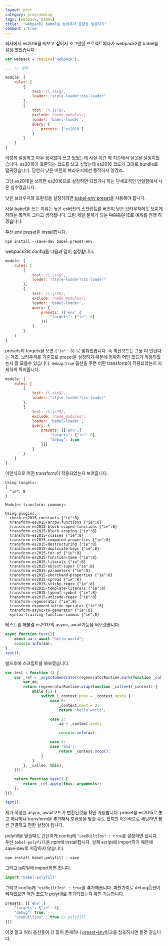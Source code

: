 ```yaml
---
layout: post
category: programming
tags: [webpack, babel]
title:  "webpack2 babel로 브라우저 호환성 설정하기"
comment : true
---
```

회사에서 es2016을 써보고 싶어서 조그만한 프로젝트에다가 webpack2랑 babel을 설정 했었습니다.

```js
var webpack = require('webpack');

... // 생략

module: {
    rules: [
        {
            test: /\.css$/,
            loader: "style-loader!css-loader"
        },
        {
            test: /\.js?$/,
            exclude: /node_modules/,
            loader: 'babel-loader',
            query: {
                presets: ['es2016']
            }
        }
    ]
}
```

이렇게 설정하고 아무 생각없이 쓰고 있었는데 사실 이건 제 기준에서 잘못된 설정이었습니다.
es2016과 호환되는 코드를 쓰고 싶었는데 es2016 코드가 그대로 bundle로 떨궈졌습니다.
당연히 낮은 버전의 브라우저에선 동작하지 않겠죠.

그냥 es2016을 쓰려면 es2016으로 설정하면 되겠거니 하는 단세포적인 안일함에서 나온 실수였습니다.

낮은 브라우저와 호환성을 설정하려면 [babel-env preset](http://babeljs.io/docs/plugins/preset-env/)을 사용해야 합니다.

사실 babel을 쓰는 이유는 높은 es버전의 스크립트를 버전이 낮은 브라우저에도 보이게 하려는 목적이 크다고 생각됩니다.
그럼 제일 문제가 되는 <s>악의축인</s> IE로 예제를 진행 하겠습니다.

우선 env preset을 install합니다.
```
npm install --save-dev babel-preset-env
```

webpack2의 config를 다음과 같이 설정합니다.
```js
module: {
    rules: [
        {
            test: /\.css$/,
            loader: "style-loader!css-loader"
        },
        {
            test: /\.js?$/,
            exclude: /node_modules/,
            loader: 'babel-loader',
            query: {
                presets: [['env',{
                    "targets": {"ie": 8}
                }]]
            }
        }
    ]
}
```
presets의 targets을 보면 `{"ie": 8}` 로 맞춰줬습니다.
즉 최신코드는 그냥 다 안된다는 거죠.
브라우저를 기준으로 preset을 설정하기 때문에 정확히 어떤 코드가 적용되었는지 잘 모를수 있습니다.
`debug:true` 옵션을 주면 어떤 transform이 적용되었는지 자세하게 찍어줍니다.
```js
module: {
    rules: [
        {
            test: /\.css$/,
            loader: "style-loader!css-loader"
        },
        {
            test: /\.js?$/,
            exclude: /node_modules/,
            loader: 'babel-loader',
            query: {
                presets: [['env',{
                    "targets": {"ie": 8},
                    "debug": true
                }]]
            }
        }
    ]
}
```
이런식으로 어떤 transform이 적용되었는지 보여줍니다.
```
Using targets:
{
  "ie": 8
}

Modules transform: commonjs

Using plugins:
  check-es2015-constants {"ie":8}
  transform-es2015-arrow-functions {"ie":8}
  transform-es2015-block-scoped-functions {"ie":8}
  transform-es2015-block-scoping {"ie":8}
  transform-es2015-classes {"ie":8}
  transform-es2015-computed-properties {"ie":8}
  transform-es2015-destructuring {"ie":8}
  transform-es2015-duplicate-keys {"ie":8}
  transform-es2015-for-of {"ie":8}
  transform-es2015-function-name {"ie":8}
  transform-es2015-literals {"ie":8}
  transform-es2015-object-super {"ie":8}
  transform-es2015-parameters {"ie":8}
  transform-es2015-shorthand-properties {"ie":8}
  transform-es2015-spread {"ie":8}
  transform-es2015-sticky-regex {"ie":8}
  transform-es2015-template-literals {"ie":8}
  transform-es2015-typeof-symbol {"ie":8}
  transform-es2015-unicode-regex {"ie":8}
  transform-regenerator {"ie":8}
  transform-exponentiation-operator {"ie":8}
  transform-async-to-generator {"ie":8}
  syntax-trailing-function-commas {"ie":8}
```
테스트를 해볼겸 es2017의 async, await기능을 써보겠습니다.
```js
async function test(){
    const aa = await "hello world";
    console.info(aa);
}
test();
```
빌드후에 스크립트를 봐보겠습니다.
```js
var test = function () {
    var _ref = _asyncToGenerator(regeneratorRuntime.mark(function _callee() {
        var aa;
        return regeneratorRuntime.wrap(function _callee$(_context) {
            while (1) {
                switch (_context.prev = _context.next) {
                    case 0:
                        _context.next = 2;
                        return "hello world";

                    case 2:
                        aa = _context.sent;

                        console.info(aa);

                    case 4:
                    case 'end':
                        return _context.stop();
                }
            }
        }, _callee, this);
    }));

    return function test() {
        return _ref.apply(this, arguments);
    };
}();

test();
```

제가 작성한 async, await코드가 변환된것을 확인 가능합니다.
preset을 es2015로 놓고 하나하나 transform을 추가해서 호환성을 맞출 수도 있지만
이런식으로 세팅하면 훨씬 간결하고 편한 설정이 됩니다.

polyfill을 맞출때도 간단하게 config에 `"useBuiltIns" : true`를 설정하면 됩니다.
우선 `babel-polyfill`을 npm에 install합니다. 실제 script에 import하기 때문에 save-dev로 저장하지 않습니다.
```
npm install babel-polyfill --save
```
그리고 js파일에 import하면 됩니다.
```js
import "babel-polyfill"
```

그리고 config에 `"useBuiltIns" : true`를 추가해줍니다. 마찬가지로 debug옵션이 켜져있으면 어떤 코드가 polyfill로 추가되었는지 확인 가능합니다.
```js
presets: [['env',{
    "targets": {"ie": 8},
    "debug": true,
    "useBuiltIns" : true // polyfill
}]]
```


이것 말고 여러 옵션들이 더 많이 존재하니 [preset-env](http://babeljs.io/docs/plugins/preset-env/#examples)링크를 참조하시면 될것 같습니다.
